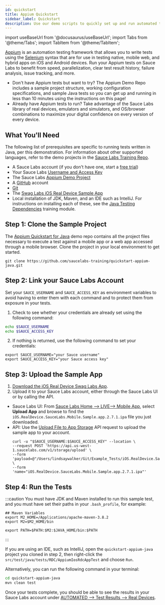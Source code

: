 ```yaml
---
id: quickstart
title: Appium Quickstart
sidebar_label: Quickstart
description: Use our demo scripts to quickly set up and run automated tests and view the results in Sauce Labs.
---
```


import useBaseUrl from '@docusaurus/useBaseUrl';
import Tabs from '@theme/Tabs';
import TabItem from '@theme/TabItem';

[Appium](http://appium.io/) is an automation testing framework that allows you to write tests using the [Selenium](https://www.selenium.dev) syntax that are for use in testing native, mobile web, and hybrid apps on iOS and Android devices. Run your Appium tests on Sauce Labs to benefit from speed, parallelization, clear test result history, failure analysis, issue tracking, and more.

* Don't have Appium tests but want to try? The Appium Demo Repo includes a sample project structure, working configuration specifications, and sample Java tests so you can get up and running in less than 10 minutes using the instructions on this page!
* Already have Appium tests to run? Take advantage of the Sauce Labs library of real devices, emulators and simulators, and OS/browser combinations to maximize your digital confidence on every version of every device.

## What You'll Need

The following list of prerequisites are specific to running tests written in Java, per this demonstration. For information about other supported languages, refer to the demo projects in the [Sauce Labs Training Repo](https://github.com/saucelabs-training).

* A Sauce Labs account (if you don't have one, start a [free trial](https://saucelabs.com/sign-up))
* Your Sauce Labs [Username and Access Key](https://app.saucelabs.com/user-settings)
* The Sauce Labs [Appium Demo Project](https://github.com/saucelabs-training/quickstart-appium-java)
* A [GitHub](https://github.com/signup?ref_cta=Sign+up&ref_loc=header+logged+out&ref_page=%2F&source=header-home) account
* [Git](https://git-scm.com/downloads)
* The [Swag Labs iOS Real Device Sample App](https://github.com/saucelabs/sample-app-mobile/releases)
* Local installation of JDK, Maven, and an IDE such as IntelliJ. For instructions on installing each of these, see the [Java Testing Dependencies](https://training.saucelabs.com/codelabs/Module1-SeleniumJava/index.html?index=..%2F..SeleniumJava#4) training module.


## Step 1: Clone the Sample Project

The [Appium Quickstart for Java](https://github.com/saucelabs-training/quickstart-appium-java) demo repo contains all the project files necessary to execute a test against a mobile app or a web app accessed through a mobile browser. Clone the project in your local environment to get started.

```
git clone https://github.com/saucelabs-training/quickstart-appium-java.git
```

## Step 2: Link your Sauce Labs Account

Set your `SAUCE_USERNAME` and `SAUCE_ACCESS_KEY` as environment variables to avoid having to enter them with each command and to protect them from exposure in your tests.

1. Check to see whether your credentials are already set using the following command:
  ```bash title="Check Environment Variables"
  echo $SAUCE_USERNAME
  echo $SAUCE_ACCESS_KEY
  ```
2. If nothing is returned, use the following command to set your credentials:
  ```
  export SAUCE_USERNAME="your Sauce username"
  export SAUCE_ACCESS_KEY="your Sauce access key"
  ```


## Step 3: Upload the Sample App

1. [Download the iOS Real Device Swag Labs App](https://github.com/saucelabs/sample-app-mobile/releases/download/2.7.1/iOS.RealDevice.SauceLabs.Mobile.Sample.app.2.7.1.ipa).
2. Upload it to your Sauce Labs account, either through the Sauce Labs UI or by calling the API.
  * Sauce Labs UI: From [Sauce Labs Home --> LIVE--> Mobile App](https://app.saucelabs.com/live/app-testing), select **Upload App** and browse to find the `iOS.RealDevice.SauceLabs.Mobile.Sample.app.2.7.1.ipa` file you just downloaded.
  * API: Use the [Upload File to App Storage](/dev/api/storage/#upload-file-to-app-storage) API request to upload the sample app to your account.
    ```title="Example API Upload Request"
    curl -u "$SAUCE_USERNAME:$SAUCE_ACCESS_KEY" --location \
    --request POST 'https://api.us-west-1.saucelabs.com/v1/storage/upload' \
    --form 'payload=@"/Users/lindsaywalker/Git/Example_Tests/iOS.RealDevice.SauceLabs.Mobile.Sample.app.2.7.1.ipa"' \
    --form 'name="iOS.RealDevice.SauceLabs.Mobile.Sample.app.2.7.1.ipa"'
    ```

## Step 4: Run the Tests

:::caution
You must have JDK and Maven installed to run this sample test, and you must have set their paths in your `.bash_profile`, for example:
```
## Maven Variables
export M2_HOME=/Applications/apache-maven-3.8.2
export M2=$M2_HOME/bin

export PATH=$PATH:$M2:$JAVA_HOME/bin:$PATH
```
:::

If you are using an IDE, such as IntelliJ, open the `quickstart-appium-java` project you cloned in step 2, then right-click the `src/test/java/tests/RDC/AppiumIosRdcAppTest` and choose `Run`.

Alternatively, you can run the following command in your terminal:

```bash title="Terminal Command"
cd quickstart-appium-java
mvn clean test
```


Once your tests complete, you should be able to see the results in your Sauce Labs account under [AUTOMATED --> Test Results --> Real Devices](https://app.saucelabs.com/dashboard/tests/rdc).
